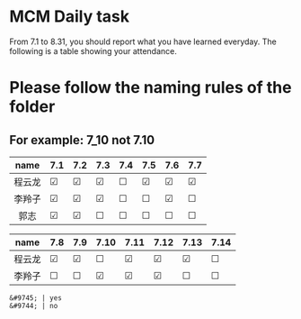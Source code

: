 # MCM Daily task
From 7.1 to 8.31, you should report what you have learned everyday.
The following is a table showing your attendance.

# Please follow the naming rules of the folder
## For example: 7_10 not 7.10

|name   |  7.1  |  7.2  |  7.3  |  7.4  |  7.5  |  7.6  |  7.7  |
|:-----:|  :--  | :---  | :---  | :---  | :---  | :---  | :---  |
|程云龙 |&#9745;|&#9745;|&#9745;|&#9744;|&#9745;|&#9745;|&#9745;|
|李羚子 |&#9745;|&#9745;|&#9745;|&#9744;|&#9744;|&#9745;|&#9744;|
|郭志   |&#9745;|&#9745;|&#9744;|&#9744;|&#9744;|&#9744;|&#9744;|

|name   |  7.8  |  7.9  |  7.10  |  7.11  |  7.12  |  7.13  |  7.14  |
|:-----:|  :--  | :---  | :---  | :---  | :---  | :---  | :---  |
|程云龙 |&#9745;|&#9745;|&#9744;|&#9745;|&#9745;|&#9745;|&#9744;|
|李羚子 |&#9744;|&#9744;|&#9745;|&#9745;|&#9745;|&#9744;|&#9744;|

```
&#9745; | yes
&#9744; | no
```
